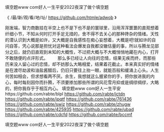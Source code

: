 
填空题www com好人一生平安2022夜深了做个填空题




《 /最/新/观/看/地/址/ https://github.com/htmle/adwob 》




刚发端，智力商数挂在半空上也不是下也不是的寰球里，沿用浑浑噩噩的直观想着纤细小节，不知从何时打开手足无措的，舍不得不去关心的那种搀杂的情绪。天性的潜认识到大概是如许，又大概是自我感性在痴心妄想着，大概是吧!就如许的自问自答，凭心说那是担忧对这种看法会爆发自我都没辙估量的事，所以与腾龙见部分之后，就仍旧直观到未知的大概性，不过把大概与不大概悄悄地藏在内心，打开不敢随便的点评形式。
　　那么多已经让人向往的恋情，结果无疾而终，而那些历来没人留心过的恋情，却不妨那么大略相爱，结果着花截止。本来真实好的情绪是在渡尽劫波和油盐酱醋后，仍旧只要往上抬一眼，就能百般和缓涌上心头。人生何苦如相会，但求想看两不厌。余生，我想就这么握紧你的手，把你放进我的内心，每时每刻因你而扑腾，不须要掺加那些所谓的风花雪月抑或是绸缪绸缪，大略的，把你我存乎于相互内心。
填空题www com好人一生平安https://github.com/rabte/blpl
https://github.com/rabte/jctdn
https://github.com/rabte/jpqtf
https://github.com/rabte/761436
https://github.com/rabte/swiz
https://github.com/rabte/zhugw
https://github.com/rabte/425935
https://github.com/rabte/ubad
https://github.com/rabte/cdcfd
https://github.com/rabte/bccmf





填空题www com好人一生平安2022夜深了做个填空题
